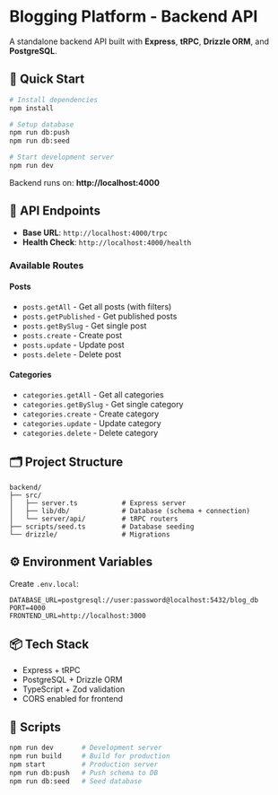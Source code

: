 # Blogging Platform - Backend API

A standalone backend API built with **Express**, **tRPC**, **Drizzle ORM**, and **PostgreSQL**.

## 🚀 Quick Start

```bash
# Install dependencies
npm install

# Setup database
npm run db:push
npm run db:seed

# Start development server
npm run dev
```

Backend runs on: **http://localhost:4000**

## 📡 API Endpoints

- **Base URL**: `http://localhost:4000/trpc`
- **Health Check**: `http://localhost:4000/health`

### Available Routes

#### Posts
- `posts.getAll` - Get all posts (with filters)
- `posts.getPublished` - Get published posts
- `posts.getBySlug` - Get single post
- `posts.create` - Create post
- `posts.update` - Update post
- `posts.delete` - Delete post

#### Categories
- `categories.getAll` - Get all categories
- `categories.getBySlug` - Get single category
- `categories.create` - Create category
- `categories.update` - Update category
- `categories.delete` - Delete category

## 🗂️ Project Structure

```
backend/
├── src/
│   ├── server.ts           # Express server
│   ├── lib/db/             # Database (schema + connection)
│   └── server/api/         # tRPC routers
├── scripts/seed.ts         # Database seeding
└── drizzle/                # Migrations
```

## ⚙️ Environment Variables

Create `.env.local`:
```env
DATABASE_URL=postgresql://user:password@localhost:5432/blog_db
PORT=4000
FRONTEND_URL=http://localhost:3000
```

## 📦 Tech Stack

- Express + tRPC
- PostgreSQL + Drizzle ORM
- TypeScript + Zod validation
- CORS enabled for frontend

## 🔧 Scripts

```bash
npm run dev       # Development server
npm run build     # Build for production
npm start         # Production server
npm run db:push   # Push schema to DB
npm run db:seed   # Seed database
```
